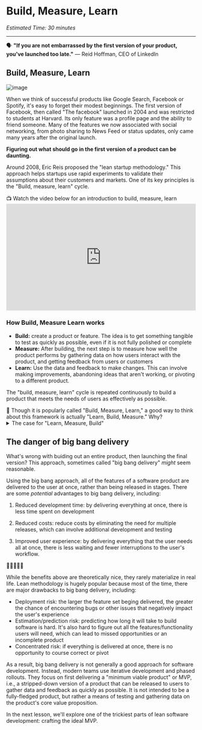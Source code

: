 # Build, Measure, Learn

*Estimated Time: 30 minutes*

---

<aside>
  
  🗣 **"If you are not embarrassed by the first version of your product, you've launched too late."** — Reid Hoffman, CEO of LinkedIn

</aside>




## Build, Measure, Learn


![image](https://user-images.githubusercontent.com/1774663/210020049-d4bf0208-eace-4fc1-aa35-2575522fa1f4.png)


When we think of successful products like Google Search, Facebook or Spotify, it's easy to forget their modest beginnings. The first version of Facebook, then called "The facebook" launched in 2004 and was restricted to students at Harvard. Its only feature was a profile page and the ability to friend someone. Many of the features we now associated with social networking, from photo sharing to News Feed or status updates, only came many years after the original launch. 

**Figuring out what should go in the first version of a product can be daunting.** 

Around 2008, Eric Reis proposed the "lean startup methodology." This approach helps startups use rapid experiments to validate their assumptions about their customers and markets. One of its key principles is the "Build, measure, learn" cycle. 


<aside> 
  📺 Watch the video below for an introduction to build, measure, learn
</aside>

<div style="position: relative; padding-bottom: 56.25%; height: 0;">
<iframe width="560" height="315" src="https://www.youtube.com/embed/FI3_1VTxohg" title="YouTube video player" frameborder="0" allow="accelerometer; autoplay; clipboard-write; encrypted-media; gyroscope; picture-in-picture; web-share" allowfullscreen style="position: absolute; top: 0; left: 0; width: 100%; height: 100%;"></iframe>
</div>

### How Build, Measure Learn works

-  **Build:** create a product or feature.  The idea is to get something tangible to test as quickly as possible, even if it is not fully polished or complete
-  **Measure:** After building, the next step is to measure how well the product performs by gathering data on how users interact with the product, and getting feedback from users or customers
-  **Learn:** Use the data and feedback to make changes. This can involve making improvements, abandoning ideas that aren't working, or pivoting to a different product. 

The "build, measure, learn" cycle is repeated continuously to build a product that meets the needs of users as effectively as possible.

<aside>
🤔 Though it is popularly called "Build, Measure, Learn," a good way to think about this framework is actually "Learn, Build, Measure." Why?
</aside>

<details>
<summary>The case for "Learn, Measure, Build"</summary>
  User-centric design starts with learning about users, before building and testing prototypes. By starting with learning, you can ensure that you are building and measuring the right things. That's why the design thinking process begins with empathizing with the user and defining the problem. 
  
Moreover, the "learn, build, measure" sequence aligns more closely with the scientific method, which involves making observations, forming hypotheses, testing hypotheses, then analyzing results. This can help to make the process of product development more systematic and structured, and lead to more reliable and accurate results.  That being said, there is no one "right" way to think about the "build, measure, learn" cycle, and the sequence of steps can vary depending on the specific needs and goals of a business or product.
</details>


## The danger of big bang delivery
What's wrong with buiding out an entire product, then launching the final version? This approach, sometimes called "big bang delivery" _might_ seem reasonable. 

Using the big bang approach, all of the features of a software product are delivered to the user at once, rather than being released in stages. There are some _potential_ advantages to big bang delivery, including:

1. Reduced development time: by delivering everything at once, there is less time spent on development

2. Reduced costs: reduce costs by eliminating the need for multiple releases, which can involve additional development and testing

3. Improved user experience: by delivering everything that the user needs all at once, there is less waiting and fewer interruptions to the user's workflow.

🛑🛑🛑🛑🛑

While the benefits above are theoretically nice,  they rarely materialize in real life. Lean methodology is hugely popular because most of the time, there are major drawbacks to big bang delivery, including:

- Deployment risk: the larger the feature set beging delivered, the greater the chance of encountering bugs or other issues that negatively impact the user's experience <br />
- Estimation/prediction risk: predicting how long it will take to build software is hard. It's also hard to figure out all the features/functionality users will need, which can lead to missed opportunities or an incomplete product <br />
- Concentrated risk: if everything is delivered at once, there is no opportunity to course correct or pivot 

As a result, big bang delivery is not generally a good approach for software development. Instead, modern teams use iterative development and phased rollouts. They focus on first delivering a "minimum viable product" or MVP, i.e., a  stripped-down version of a product that can be released to users to gather data and feedback as quickly as possible. It is not intended to be a fully-fledged product, but rather a means of testing and gathering data on the product's core value proposition.

In the next lesson, we'll explore one of the trickiest parts of lean software development: crafting the ideal MVP. 
